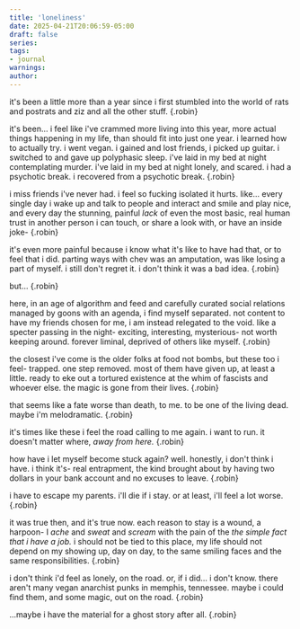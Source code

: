 ```yaml
---
title: 'loneliness'
date: 2025-04-21T20:06:59-05:00
draft: false
series:
tags:
- journal
warnings:
author:
---
```


it's been a little more than a year since i first stumbled into the world of rats and postrats and ziz and all the other stuff.
{.robin}

it's been... i feel like i've crammed more living into this year, more actual things happening in my life, than should fit into just one year. i learned how to actually try. i went vegan. i gained and lost friends, i picked up guitar. i switched to and gave up polyphasic sleep. i've laid in my bed at night contemplating murder. i've laid in my bed at night lonely, and scared. i had a psychotic break. i recovered from a psychotic break. 
{.robin}

i miss friends i've never had. i feel so fucking isolated it hurts. like... every single day i wake up and talk to people and interact and smile and play nice, and every day the stunning, painful *lack* of even the most basic, real human trust in another person i can touch, or share a look with, or have an inside joke- 
{.robin}

it's even more painful because i know what it's like to have had that, or to feel that i did. parting ways with chev was an amputation, was like losing a part of myself. i still don't regret it. i don't think it was a bad idea.
{.robin}

but...
{.robin}

here, in an age of algorithm and feed and carefully curated social relations managed by goons with an agenda, i find myself separated. not content to have my friends chosen for me, i am instead relegated to the void. like a specter passing in the night- exciting, interesting, mysterious- not worth keeping around. forever liminal, deprived of others like myself.
{.robin}

the closest i've come is the older folks at food not bombs, but these too i feel- trapped. one step removed. most of them have given up, at least a little. ready to eke out a tortured existence at the whim of fascists and whoever else. the magic is gone from their lives.
{.robin}

that seems like a fate worse than death, to me. to be one of the living dead.
maybe i'm melodramatic. 
{.robin}

it's times like these i feel the road calling to me again.
i want to run. it doesn't matter where, *away from here.*
{.robin}

how have i let myself become stuck again?
well.
honestly, i don't think i have. i think it's- real entrapment, the kind brought about by having two dollars in your bank account and no excuses to leave.
{.robin}

i have to escape my parents. i'll die if i stay. or at least, i'll feel a lot worse.
{.robin}

it was true then, and it's true now. each reason to stay is a wound, a harpoon- I *ache* and *sweat* and *scream* with the pain of the *the simple fact that i have a job.* i should not be tied to this place, my life should not depend on my showing up, day on day, to the same smiling faces and the same responsibilities. 
{.robin}

i don't think i'd feel as lonely, on the road. 
or, if i did... i don't know. there aren't many vegan anarchist punks in memphis, tennessee. maybe i could find them, and some magic, out on the road.
{.robin}

...maybe i have the material for a ghost story after all.
{.robin}
